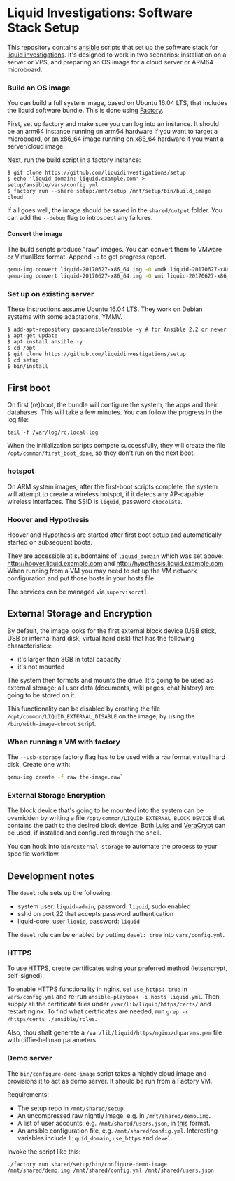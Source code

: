 # Liquid Investigations: Software Stack Setup
This repository contains [ansible](http://docs.ansible.com/ansible/) scripts
that set up the software stack for [liquid investigations][]. It's designed to
work in two scenarios: installation on a server or VPS, and preparing an OS
image for a cloud server or ARM64 microboard.

[liquid investigations]: https://liquidinvestigations.org/wordpress


### Build an OS image
You can build a full system image, based on Ubuntu 16.04 LTS, that includes the
liquid software bundle. This is done using [Factory][].

[Factory]: https://github.com/liquidinvestigations/factory

First, set up factory and make sure you can log into an instance. It should be
an arm64 instance running on arm64 hardware if you want to target a microboard,
or an x86_64 image running on x86_64 hardware if you want a server/cloud image.

Next, run the build script in a factory instance:

```shell
$ git clone https://github.com/liquidinvestigations/setup
$ echo 'liquid_domain: liquid.example.com' > setup/ansible/vars/config.yml
$ factory run --share setup:/mnt/setup /mnt/setup/bin/build_image cloud
```

If all goes well, the image should be saved in the `shared/output` folder. You
can add the `--debug` flag to introspect any failures.

#### Convert the image
The build scripts produce "raw" images. You can convert them to VMware or
VirtualBox format. Append `-p` to get progress report.

```sh
qemu-img convert liquid-20170627-x86_64.img -O vmdk liquid-20170627-x86_64.vmdk
qemu-img convert liquid-20170627-x86_64.img -O vmi liquid-20170627-x86_64.vmi
```



### Set up on existing server
These instructions assume Ubuntu 16.04 LTS. They work on Debian systems with
some adaptations, YMMV.

```shell
$ add-apt-repository ppa:ansible/ansible -y # for Ansible 2.2 or newer
$ apt-get update
$ apt install ansible -y
$ cd /opt
$ git clone https://github.com/liquidinvestigations/setup
$ cd setup
$ bin/install
```


## First boot
On first (re)boot, the bundle will configure the system, the apps and their
databases. This will take a few minutes. You can follow the progress in the log
file:

```
tail -f /var/log/rc.local.log
```

When the initialization scripts compete successfully, they will create the file
`/opt/common/first_boot_done`, so they don't run on the next boot.

### hotspot
On ARM system images, after the first-boot scripts complete, the system will
attempt to create a wireless hotspot, if it detecs any AP-capable wireless
interfaces. The SSID is `liquid`, password `chocolate`.

### Hoover and Hypothesis
Hoover and Hypothesis are started after first boot setup and automatically
started on subsequent boots.

They are accessible at subdomains of `liquid_domain` which was set above:
http://hoover.liquid.example.com and http://hypothesis.liquid.example.com
When running from a VM you may need to set up the VM network configuration
and put those hosts in your hosts file.

The services can be managed via `supervisorctl`.


## External Storage and Encryption
By default, the image looks for the first external block device (USB stick,
USB or internal hard disk, virtual hard disk) that has the following
characteristics:

- it's larger than 3GB in total capacity
- it's not mounted

The system then formats and mounts the drive. It's going to be used as external
storage; all user data (documents, wiki pages, chat history) are going to be
stored on it.

This functionality can be disabled by creating the file
`/opt/common/LIQUID_EXTERNAL_DISABLE` on the image, by using the
`/bin/with-image-chroot` script.

### When running a VM with factory

The `--usb-storage` factory flag has to be used with a `raw` format virtual
hard disk. Create one with:

```bash
qemu-img create -f raw the-image.raw`
```

### External Storage Encryption
The block device that's going to be mounted into the system can be overridden
by writing a file `/opt/common/LIQUID_EXTERNAL_BLOCK_DEVICE` that contains
the path to the desired block device. Both [Luks][] and [VeraCrypt][]
can be used, if installed and configured through the shell.

[Luks]: https://guardianproject.info/code/luks/
[VeraCrypt]: https://www.veracrypt.fr/en/Downloads.html

You can hook into `bin/external-storage` to automate the process to your
specific workflow.

## Development notes

The `devel` role sets up the following:

- system user: `liquid-admin`, password: `liquid`, sudo enabled
- sshd on port 22 that accepts password authentication
- liquid-core: user `liquid`, password: `liquid`

The `devel` role can be enabled by putting `devel: true` into `vars/config.yml`.


### HTTPS
To use HTTPS, create certificates using your preferred method (letsencrypt,
self-signed).

To enable HTTPS functionality in nginx, set `use_https: true` in
`vars/config.yml` and re-run `ansible-playbook -i hosts liquid.yml`.  Then,
supply all the certificate files under `/var/lib/liquid/https/certs/` and
restart nginx.  To find what certificates are needed, run `grep -r /https/certs
./ansible/roles`.

Also, thou shalt generate a `/var/lib/liquid/https/nginx/dhparams.pem` file
with diffie-hellman parameters.

### Demo server
The `bin/configure-demo-image` script takes a nightly cloud image and
provisions it to act as demo server. It should be run from a Factory VM.

Requirements:
* The setup repo in `/mnt/shared/setup`.
* An uncompressed raw nightly image, e.g. in `/mnt/shared/demo.img`.
* A list of user accounts, e.g. `/mnt/shared/users.json`, in
  [this](https://github.com/liquidinvestigations/setup/blob/e9cdcbfcbd2af8627d9c6e048ce01b892ac49da7/ansible/roles/liquid-core/files/users.json)
  format.
* An ansible configuration file, e.g. `/mnt/shared/config.yml`. Interesting variables include `liquid_domain`, `use_https` and `devel`.

Invoke the script like this:

```shell
./factory run shared/setup/bin/configure-demo-image /mnt/shared/demo.img /mnt/shared/config.yml /mnt/shared/users.json
```

